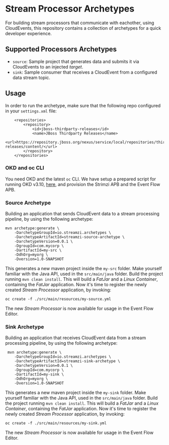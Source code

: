 # Stream Processor Archetypes

For building stream processors that communicate with eachother, using CloudEvents, this repository contains a collection of archetypes for a quick developer experience.

## Supported Processors Archetypes

* `source`: Sample project that generates data and submits it via CloudEvents to an injected _target_. 
* `sink`: Sample consumer that receives a CloudEvent from a configured data stream topic.

## Usage

In order to run the archetype, make sure that the following repo configured in your `settings.xml` file:

```
    <repositories>
        <repository>
            <id>jboss-thirdparty-releases</id>
            <name>JBoss Thirdparty Releases</name>
            <url>https://repository.jboss.org/nexus/service/local/repositories/thirdparty-releases/content/</url>
        </repository>
    </repositories>
```

### OKD and oc CLI

You need OKD and the latest `oc` CLI. We have setup a prepared script for running OKD v3.10, [here](https://github.com/project-streamzi/ocp-broker/blob/clean_up/ocp_asb_streamings.sh), and provision the Strimzi APB and the Event Flow APB.

### Source Archetype

Building an application that sends CloudEvent data to a stream processing pipeline, by using the following archetype:

```
mvn archetype:generate \
    -DarchetypeGroupId=io.streamzi.archetypes \
    -DarchetypeArtifactId=streamzi-source-archetype \
    -DarchetypeVersion=0.0.1 \
    -DgroupId=com.mycorp \
    -DartifactId=my-src \
    -DdhOrg=myorg \
    -Dversion=1.0-SNAPSHOT
```

This generates a new maven project inside the `my-src` folder. Make yourself familiar with the Java API, used in the `src/main/java` folder. Build the project running `mvn clean install`. This will build a _FatJar_ and a _Linux Container_, containing the _FatJar_ application. Now it's time to register the newly created _Stream Processor_ application, by invoking:

```
oc create -f ./src/main/resources/my-source.yml 
```

The new _Stream Processor_ is now available for usage in the Event Flow Editor.


### Sink Archetype

Building an application that receives CloudEvent data from a stream processing pipeline, by using the following archetype:


```
 mvn archetype:generate \
    -DarchetypeGroupId=io.streamzi.archetypes \
    -DarchetypeArtifactId=streamzi-sink-archetype \
    -DarchetypeVersion=0.0.1 \
    -DgroupId=com.mycorp \
    -DartifactId=my-sink \
    -DdhOrg=myorg \
    -Dversion=1.0-SNAPSHOT
```
This generates a new maven project inside the `my-sink` folder. Make yourself familiar with the Java API, used in the `src/main/java` folder. Build the project running `mvn clean install`. This will build a _FatJar_ and a _Linux Container_, containing the _FatJar_ application. Now it's time to register the newly created _Stream Processor_ application, by invoking:

```
oc create -f ./src/main/resources/my-sink.yml 
```
The new _Stream Processor_ is now available for usage in the Event Flow Editor.
